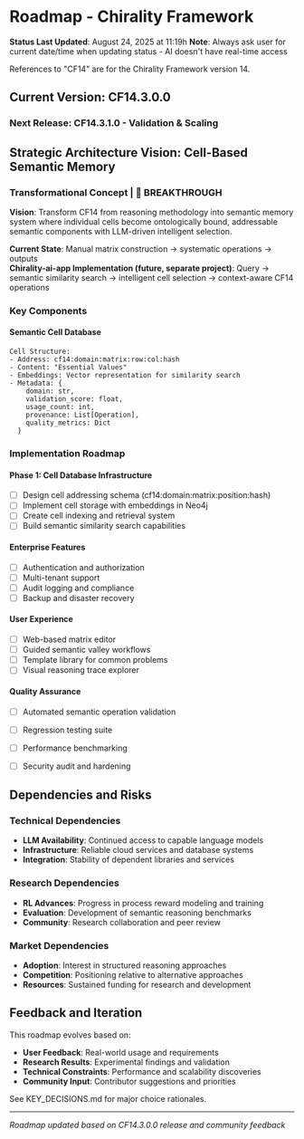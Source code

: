 # Roadmap - Chirality Framework
**Status Last Updated**: August 24, 2025 at 11:19h
**Note**: Always ask user for current date/time when updating status - AI doesn't have real-time access

References to "CF14" are for the Chirality Framework version 14.

## Current Version: CF14.3.0.0

### Next Release: CF14.3.1.0 - Validation & Scaling

## Strategic Architecture Vision: Cell-Based Semantic Memory

### Transformational Concept | 🚀 **BREAKTHROUGH**

**Vision**: Transform CF14 from reasoning methodology into semantic memory system where individual cells become ontologically bound, addressable semantic components with LLM-driven intelligent selection.

**Current State**: Manual matrix construction → systematic operations → outputs  
**Chirality-ai-app Implementation (future, separate project)**: Query → semantic similarity search → intelligent cell selection → context-aware CF14 operations

### Key Components

#### Semantic Cell Database
```
Cell Structure:
- Address: cf14:domain:matrix:row:col:hash
- Content: "Essential Values" 
- Embeddings: Vector representation for similarity search
- Metadata: {
    domain: str,
    validation_score: float,
    usage_count: int,
    provenance: List[Operation],
    quality_metrics: Dict
  }
```

### Implementation Roadmap

#### Phase 1: Cell Database Infrastructure 
- [ ] Design cell addressing schema (cf14:domain:matrix:position:hash)
- [ ] Implement cell storage with embeddings in Neo4j
- [ ] Create cell indexing and retrieval system
- [ ] Build semantic similarity search capabilities

#### Enterprise Features
- [ ] Authentication and authorization
- [ ] Multi-tenant support
- [ ] Audit logging and compliance
- [ ] Backup and disaster recovery

#### User Experience
- [ ] Web-based matrix editor
- [ ] Guided semantic valley workflows
- [ ] Template library for common problems
- [ ] Visual reasoning trace explorer

#### Quality Assurance
- [ ] Automated semantic operation validation
- [ ] Regression testing suite
- [ ] Performance benchmarking
- [ ] Security audit and hardening


## Dependencies and Risks

### Technical Dependencies
- **LLM Availability**: Continued access to capable language models
- **Infrastructure**: Reliable cloud services and database systems
- **Integration**: Stability of dependent libraries and services

### Research Dependencies
- **RL Advances**: Progress in process reward modeling and training
- **Evaluation**: Development of semantic reasoning benchmarks
- **Community**: Research collaboration and peer review

### Market Dependencies
- **Adoption**: Interest in structured reasoning approaches
- **Competition**: Positioning relative to alternative approaches
- **Resources**: Sustained funding for research and development

## Feedback and Iteration

This roadmap evolves based on:
- **User Feedback**: Real-world usage and requirements
- **Research Results**: Experimental findings and validation
- **Technical Constraints**: Performance and scalability discoveries
- **Community Input**: Contributor suggestions and priorities

See KEY_DECISIONS.md for major choice rationales.

---

*Roadmap updated based on CF14.3.0.0 release and community feedback*